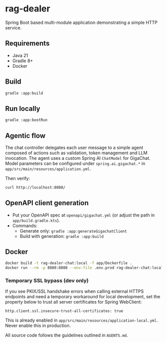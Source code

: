 # rag-dealer

Spring Boot based multi-module application demonstrating a simple HTTP service.

## Requirements
- Java 21
- Gradle 8+
- Docker

## Build

```bash
gradle :app:build
```

## Run locally

```bash
gradle :app:bootRun
```

## Agentic flow

The chat controller delegates each user message to a simple agent composed of
actions such as validation, token management and LLM invocation. The agent uses
a custom Spring AI `ChatModel` for GigaChat. Model parameters can be configured
under `spring.ai.gigachat.*` in `app/src/main/resources/application.yml`.

Then verify:

```bash
curl http://localhost:8080/
```

## OpenAPI client generation

- Put your OpenAPI spec at `openapi/gigachat.yml` (or adjust the path in `app/build.gradle.kts`).
- Commands:
  - Generate only: `gradle :app:generateGigachatClient`
  - Build with generation: `gradle :app:build`

## Docker

```bash
docker build -t rag-dealer-chat:local -f app/Dockerfile .
docker run --rm -p 8080:8080 --env-file .env.prod rag-dealer-chat:local
```

### Temporary SSL bypass (dev only)

If you see PKIX/SSL handshake errors when calling external HTTPS endpoints and need a temporary workaround for local development, set the property below to trust all server certificates for Spring WebClient:

```
http.client.ssl.insecure-trust-all-certificates: true
```

This is already enabled in `app/src/main/resources/application-local.yml`. Never enable this in production.

All source code follows the guidelines outlined in `AGENTS.md`.

